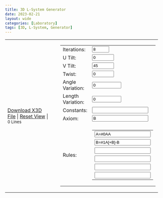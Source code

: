 ```yaml
---
title: 3D L-System Generator
date: 2023-02-21
layout: wide
categories: [Laboratory]
tags: [3D, L-System, Generator]
---
```

<style>
/* table */

table {
  width: 100%;
  height: 100%;
}

/* Canvas */

x3d-canvas {
   height: 60vh;
   width: 100%;
   aspect-ratio: unset;
}
</style>

<script defer src="https://create3000.github.io/media/laboratory/l-system/FileSaver.js-2.0.0/dist/FileSaver.min.js"></script>

<link rel="stylesheet" href="https://create3000.github.io/media/laboratory/l-system/Huebee/huebee.css">
<script defer src="https://create3000.github.io/media/laboratory/l-system/Huebee/huebee.pkgd.min.js"></script>

<link rel="stylesheet" href="https://create3000.github.io/media/laboratory/l-system/style.css">
<script type="module" src="https://create3000.github.io/media/laboratory/l-system/l-system.mjs"></script>

<table class="l-system">
   <tbody>
      <tr>
         <td style="width: 50%;">
            <x3d-canvas class="l-system" splashScreen="false" src="https://create3000.github.io/media/laboratory/l-system/l-system.x3d"></x3d-canvas>
            <p>
               <a class="download l-system" href="#">Download X3D File</a>
               |
               <a class="reset-view" href="#">Reset View</a>
               |
               <small class="small lines">0 Lines</small>
            </p>
         </td>
         <td style="padding-left: 1.5rem;">
            <table class="l-system-options">
               <tbody>
                  <tr>
                     <td>Iterations:</td>
                     <td>
                        <input id="iterations" max="15" min="0" title="Number of iterations." type="number" value="8">
                     </td>
                  </tr>
                  <tr>
                     <td>U Tilt:</td>
                     <td>
                        <input id="u-tilt" max="180" min="-180" title="Rotation about the local x-axis (\/)." type="number" value="0">
                     </td>
                  </tr>
                  <tr>
                     <td>V Tilt:</td>
                     <td>
                        <input id="v-tilt" max="180" min="-180" title="Rotation about the local z-axis (-+)." type="number" value="45">
                     </td>
                  </tr>
                  <tr>
                     <td>Twist:</td>
                     <td>
                        <input id="twist" max="180" min="-180" title="Rotation about the local y-axis (<>)." type="number" value="0">
                     </td>
                  </tr>
                  <tr>
                     <td>Angle Variation:</td>
                     <td>
                        <input id="angle-variation" max="1000" min="0" step="0.01" title="The variation is a multiplier for the randomness that is used to control the range of possible output values." type="number" value="0">
                     </td>
                  </tr>
                  <tr>
                     <td>Length Variation:</td>
                     <td>
                        <input id="length-variation" max="1000" min="0" step="0.01" title="The variation is a multiplier for the randomness that is used to control the range of possible output values." type="number" value="0">
                     </td>
                  </tr>
                  <tr>
                     <td>Constants:</td>
                     <td>
                        <input id="constants" title="Constants are symbols which will be replaced but not be drawn." type="text">
                     </td>
                  </tr>
                  <tr>
                     <td>Axiom:</td>
                     <td>
                        <input id="axiom" title="Starting rule." type="text" value="B">
                     </td>
                  </tr>
                  <tr>
                     <td></td>
                     <td></td>
                  </tr>
                  <tr>
                     <td>Rules:</td>
                     <td>
                        <table class="l-system-rules" title="a-zA-Z0-9 draw line along local y-axis, \ counterclockwise rotation about local x-axis, / clockwise rotation about local x-axis, > counterclockwise rotation about local y-axis, < clockwise rotation about local y-axis, + counterclockwise rotation about local z-axis, - clockwise rotation about local z-axis, | turn around 180° #0-9 color index">
                           <tbody>
                              <tr>
                                 <td>
                                    <input id="rule-0" type="text" value="A=#0AA">
                                 </td>
                              </tr>
                              <tr>
                                 <td>
                                    <input id="rule-1" type="text" value="B=#1A[+B]-B">
                                 </td>
                              </tr>
                              <tr>
                                 <td>
                                    <input id="rule-2" type="text" value="">
                                 </td>
                              </tr>
                              <tr>
                                 <td>
                                    <input id="rule-3" type="text" value="">
                                 </td>
                              </tr>
                              <tr>
                                 <td>
                                    <input id="rule-4" type="text" value="">
                                 </td>
                              </tr>
                              <tr>
                                 <td>
                                    <input id="rule-5" type="text" value="">
                                 </td>
                              </tr>
                           </tbody>
                        </table>
                     </td>
                  </tr>
               </tbody>
            </table>
         </td>
      </tr>
   </tbody>
</table>

<h3>Colors</h3>
<div id="colors"></div>

<h3>Predefined L-Systems</h3>

<img class="predefined" src="https://create3000.github.io/media/laboratory//l-system/images/image1.png">
<img class="predefined" src="https://create3000.github.io/media/laboratory//l-system/images/image2.png">
<img class="predefined" src="https://create3000.github.io/media/laboratory//l-system/images/image3.png">
<img class="predefined" src="https://create3000.github.io/media/laboratory//l-system/images/image4.png">
<img class="predefined" src="https://create3000.github.io/media/laboratory//l-system/images/image5.png">
<img class="predefined" src="https://create3000.github.io/media/laboratory//l-system/images/image6.png">
<img class="predefined" src="https://create3000.github.io/media/laboratory//l-system/images/image7.png">
<img class="predefined" src="https://create3000.github.io/media/laboratory//l-system/images/image8.png">
<img class="predefined" src="https://create3000.github.io/media/laboratory//l-system/images/image9.png">

<h2>See Also</h2>
<ul>
   <li><a href="https://en.wikipedia.org/wiki/L-system" target="_blank">https://en.wikipedia.org/wiki/L-system</a></li>
</ul>

